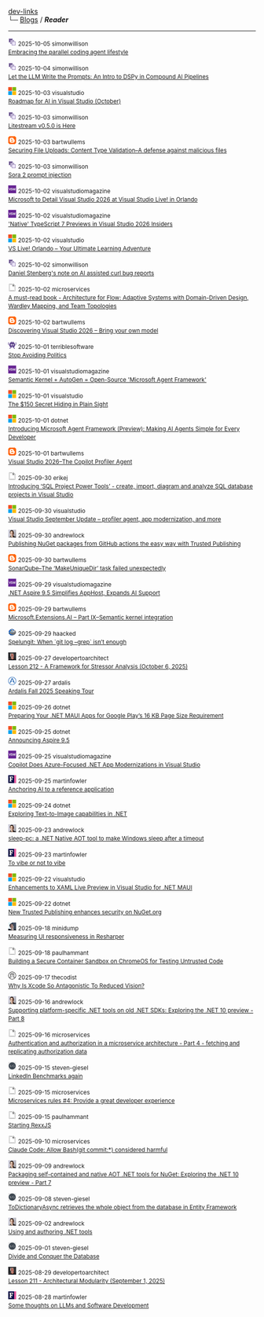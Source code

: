 
[dev-links](https://github.com/jurakovic/dev-links/blob/master/README.md#content)  
└─ [Blogs](https://github.com/jurakovic/dev-links/blob/master/README.md#blogs) / ***Reader***  

* * *

![icon](https://raw.githubusercontent.com/jurakovic/dev-links/refs/heads/master/favicons/simonwillison.png) <small>2025-10-05 simonwillison</small>  
<small>[Embracing the parallel coding agent lifestyle](https://simonwillison.net/2025/Oct/5/parallel-coding-agents/#atom-everything)</small>

![icon](https://raw.githubusercontent.com/jurakovic/dev-links/refs/heads/master/favicons/simonwillison.png) <small>2025-10-04 simonwillison</small>  
<small>[Let the LLM Write the Prompts: An Intro to DSPy in Compound Al Pipelines](https://simonwillison.net/2025/Oct/4/drew-on-dspy/#atom-everything)</small>

![icon](https://raw.githubusercontent.com/jurakovic/dev-links/refs/heads/master/favicons/microsoft.png) <small>2025-10-03 visualstudio</small>  
<small>[Roadmap for AI in Visual Studio (October)](https://devblogs.microsoft.com/visualstudio/roadmap-for-ai-in-visual-studio-october/)</small>

![icon](https://raw.githubusercontent.com/jurakovic/dev-links/refs/heads/master/favicons/simonwillison.png) <small>2025-10-03 simonwillison</small>  
<small>[Litestream v0.5.0 is Here](https://simonwillison.net/2025/Oct/3/litestream/#atom-everything)</small>

![icon](https://raw.githubusercontent.com/jurakovic/dev-links/refs/heads/master/favicons/blogspot.png) <small>2025-10-03 bartwullems</small>  
<small>[Securing File Uploads: Content Type Validation–A defense against malicious files](https://bartwullems.blogspot.com/2025/10/securing-file-uploads-content-type.html)</small>

![icon](https://raw.githubusercontent.com/jurakovic/dev-links/refs/heads/master/favicons/simonwillison.png) <small>2025-10-03 simonwillison</small>  
<small>[Sora 2 prompt injection](https://simonwillison.net/2025/Oct/3/cameo-prompt-injections/#atom-everything)</small>

![icon](https://raw.githubusercontent.com/jurakovic/dev-links/refs/heads/master/favicons/visualstudiomagazine.png) <small>2025-10-02 visualstudiomagazine</small>  
<small>[Microsoft to Detail Visual Studio 2026 at Visual Studio Live! in Orlando](https://visualstudiomagazine.com/Articles/2025/10/02/Microsoft-to-Detail-Visual-Studio-2026-Insiders-at-Visual-Studio-Live-in-Orlando.aspx)</small>

![icon](https://raw.githubusercontent.com/jurakovic/dev-links/refs/heads/master/favicons/visualstudiomagazine.png) <small>2025-10-02 visualstudiomagazine</small>  
<small>['Native' TypeScript 7 Previews in Visual Studio 2026 Insiders](https://visualstudiomagazine.com/Articles/2025/10/02/Native-TypeScript-7-Previews-in-Visual-Studio-2026-Insiders.aspx)</small>

![icon](https://raw.githubusercontent.com/jurakovic/dev-links/refs/heads/master/favicons/microsoft.png) <small>2025-10-02 visualstudio</small>  
<small>[VS Live! Orlando – Your Ultimate Learning Adventure](https://devblogs.microsoft.com/visualstudio/visual-studio-live-orlando-2025/)</small>

![icon](https://raw.githubusercontent.com/jurakovic/dev-links/refs/heads/master/favicons/simonwillison.png) <small>2025-10-02 simonwillison</small>  
<small>[Daniel Stenberg's note on AI assisted curl bug reports](https://simonwillison.net/2025/Oct/2/curl/#atom-everything)</small>

![icon](https://raw.githubusercontent.com/jurakovic/dev-links/refs/heads/master/favicons/blank.png) <small>2025-10-02 microservices</small>  
<small>[A must-read book - Architecture for Flow: Adaptive Systems with Domain-Driven Design, Wardley Mapping, and Team Topologies](http://microservices.io//post/architecture/2025/10/02/must-read-book-architecture-for-flow.html)</small>

![icon](https://raw.githubusercontent.com/jurakovic/dev-links/refs/heads/master/favicons/blogspot.png) <small>2025-10-02 bartwullems</small>  
<small>[Discovering Visual Studio 2026 – Bring your own model](https://bartwullems.blogspot.com/2025/10/discovering-visual-studio-2026-bring.html)</small>

![icon](https://raw.githubusercontent.com/jurakovic/dev-links/refs/heads/master/favicons/terriblesoftware.png) <small>2025-10-01 terriblesoftware</small>  
<small>[Stop Avoiding Politics](https://terriblesoftware.org/2025/10/01/stop-avoiding-politics/)</small>

![icon](https://raw.githubusercontent.com/jurakovic/dev-links/refs/heads/master/favicons/visualstudiomagazine.png) <small>2025-10-01 visualstudiomagazine</small>  
<small>[Semantic Kernel + AutoGen = Open-Source 'Microsoft Agent Framework'](https://visualstudiomagazine.com/Articles/2025/10/01/Semantic-Kernel-AutoGen--Open-Source-Microsoft-Agent-Framework.aspx)</small>

![icon](https://raw.githubusercontent.com/jurakovic/dev-links/refs/heads/master/favicons/microsoft.png) <small>2025-10-01 visualstudio</small>  
<small>[The $150 Secret Hiding in Plain Sight](https://devblogs.microsoft.com/visualstudio/unlock-vss-benefits-myvisualstudio/)</small>

![icon](https://raw.githubusercontent.com/jurakovic/dev-links/refs/heads/master/favicons/microsoft.png) <small>2025-10-01 dotnet</small>  
<small>[Introducing Microsoft Agent Framework (Preview): Making AI Agents Simple for Every Developer](https://devblogs.microsoft.com/dotnet/introducing-microsoft-agent-framework-preview/)</small>

![icon](https://raw.githubusercontent.com/jurakovic/dev-links/refs/heads/master/favicons/blogspot.png) <small>2025-10-01 bartwullems</small>  
<small>[Visual Studio 2026–The Copilot Profiler Agent](https://bartwullems.blogspot.com/2025/10/visual-studio-2026the-copilot-profiler.html)</small>

![icon](https://raw.githubusercontent.com/jurakovic/dev-links/refs/heads/master/favicons/blank.png) <small>2025-09-30 erikej</small>  
<small>[Introducing ‘SQL Project Power Tools’ - create, import, diagram and analyze SQL database projects in Visual Studio](https://erikej.github.io/dotnet/dacfx/sqlserver/visualstudio/2025/09/30/sqlproj-power-tools-visualstudio.html)</small>

![icon](https://raw.githubusercontent.com/jurakovic/dev-links/refs/heads/master/favicons/microsoft.png) <small>2025-09-30 visualstudio</small>  
<small>[Visual Studio September Update – profiler agent, app modernization, and more](https://devblogs.microsoft.com/visualstudio/visual-studio-september-update/)</small>

![icon](https://raw.githubusercontent.com/jurakovic/dev-links/refs/heads/master/favicons/andrewlock.png) <small>2025-09-30 andrewlock</small>  
<small>[Publishing NuGet packages from GitHub actions the easy way with Trusted Publishing](https://andrewlock.net/easily-publishing-nuget-packages-from-github-actions-with-trusted-publishing/)</small>

![icon](https://raw.githubusercontent.com/jurakovic/dev-links/refs/heads/master/favicons/blogspot.png) <small>2025-09-30 bartwullems</small>  
<small>[SonarQube–The ‘MakeUniqueDir’ task failed unexpectedly](https://bartwullems.blogspot.com/2025/09/sonarqubethe-makeuniquedir-task-failed.html)</small>

![icon](https://raw.githubusercontent.com/jurakovic/dev-links/refs/heads/master/favicons/visualstudiomagazine.png) <small>2025-09-29 visualstudiomagazine</small>  
<small>[.NET Aspire 9.5 Simplifies AppHost, Expands AI Support](https://visualstudiomagazine.com/Articles/2025/09/29/NET-Aspire-9-5-Simplifies-AppHost-Expands-AI-Support.aspx)</small>

![icon](https://raw.githubusercontent.com/jurakovic/dev-links/refs/heads/master/favicons/blogspot.png) <small>2025-09-29 bartwullems</small>  
<small>[Microsoft.Extensions.AI – Part IX–Semantic kernel integration](https://bartwullems.blogspot.com/2025/09/microsoftextensionsai-part-ixsemantic.html)</small>

![icon](https://raw.githubusercontent.com/jurakovic/dev-links/refs/heads/master/favicons/haacked.png) <small>2025-09-29 haacked</small>  
<small>[Spelungit: When \`git log –grep\` isn’t enough](https://haacked.com/archive/2025/09/29/announcing-spelungit/)</small>

![icon](https://raw.githubusercontent.com/jurakovic/dev-links/refs/heads/master/favicons/developertoarchitect.png) <small>2025-09-27 developertoarchitect</small>  
<small>[Lesson 212 - A Framework for Stressor Analysis (October 6, 2025)](http://www.developertoarchitect.com/lessons/lesson212.html)</small>

![icon](https://raw.githubusercontent.com/jurakovic/dev-links/refs/heads/master/favicons/ardalis.png) <small>2025-09-27 ardalis</small>  
<small>[Ardalis Fall 2025 Speaking Tour](https://ardalis.com/ardalis-fall-2025-speaking-tour/)</small>

![icon](https://raw.githubusercontent.com/jurakovic/dev-links/refs/heads/master/favicons/microsoft.png) <small>2025-09-26 dotnet</small>  
<small>[Preparing Your .NET MAUI Apps for Google Play’s 16 KB Page Size Requirement](https://devblogs.microsoft.com/dotnet/maui-google-play-16-kb-page-size-support/)</small>

![icon](https://raw.githubusercontent.com/jurakovic/dev-links/refs/heads/master/favicons/microsoft.png) <small>2025-09-25 dotnet</small>  
<small>[Announcing Aspire 9.5](https://devblogs.microsoft.com/dotnet/announcing-dotnet-aspire-95/)</small>

![icon](https://raw.githubusercontent.com/jurakovic/dev-links/refs/heads/master/favicons/visualstudiomagazine.png) <small>2025-09-25 visualstudiomagazine</small>  
<small>[Copilot Does Azure-Focused .NET App Modernizations in Visual Studio](https://visualstudiomagazine.com/Articles/2025/09/25/Copilot-Does-Azure-Focused-NET-App-Modernizations-in-Visual-Studio.aspx)</small>

![icon](https://raw.githubusercontent.com/jurakovic/dev-links/refs/heads/master/favicons/martinfowler.png) <small>2025-09-25 martinfowler</small>  
<small>[Anchoring AI to a reference application](https://martinfowler.com/articles/exploring-gen-ai/anchoring-to-reference.html)</small>

![icon](https://raw.githubusercontent.com/jurakovic/dev-links/refs/heads/master/favicons/microsoft.png) <small>2025-09-24 dotnet</small>  
<small>[Exploring Text-to-Image capabilities in .NET](https://devblogs.microsoft.com/dotnet/explore-text-to-image-dotnet/)</small>

![icon](https://raw.githubusercontent.com/jurakovic/dev-links/refs/heads/master/favicons/andrewlock.png) <small>2025-09-23 andrewlock</small>  
<small>[sleep-pc: a .NET Native AOT tool to make Windows sleep after a timeout](https://andrewlock.net/sleep-pc-a-dotnet-tool-to-make-windows-sleep-after-a-timeout/)</small>

![icon](https://raw.githubusercontent.com/jurakovic/dev-links/refs/heads/master/favicons/martinfowler.png) <small>2025-09-23 martinfowler</small>  
<small>[To vibe or not to vibe](https://martinfowler.com/articles/exploring-gen-ai/to-vibe-or-not-vibe.html)</small>

![icon](https://raw.githubusercontent.com/jurakovic/dev-links/refs/heads/master/favicons/microsoft.png) <small>2025-09-22 visualstudio</small>  
<small>[Enhancements to XAML Live Preview in Visual Studio for .NET MAUI](https://devblogs.microsoft.com/visualstudio/enhancements-to-xaml-live-preview-in-visual-studio-for-net-maui/)</small>

![icon](https://raw.githubusercontent.com/jurakovic/dev-links/refs/heads/master/favicons/microsoft.png) <small>2025-09-22 dotnet</small>  
<small>[New Trusted Publishing enhances security on NuGet.org](https://devblogs.microsoft.com/dotnet/enhanced-security-is-here-with-the-new-trust-publishing-on-nuget-org/)</small>

![icon](https://raw.githubusercontent.com/jurakovic/dev-links/refs/heads/master/favicons/minidump.png) <small>2025-09-18 minidump</small>  
<small>[Measuring UI responsiveness in Resharper](https://minidump.net/measuring-ui-responsiveness/)</small>

![icon](https://raw.githubusercontent.com/jurakovic/dev-links/refs/heads/master/favicons/blank.png) <small>2025-09-18 paulhammant</small>  
<small>[Building a Secure Container Sandbox on ChromeOS for Testing Untrusted Code](https://paulhammant.com/2025/09/18/workstation-sandbox-blues/)</small>

![icon](https://raw.githubusercontent.com/jurakovic/dev-links/refs/heads/master/favicons/thecodist.png) <small>2025-09-17 thecodist</small>  
<small>[Why Is Xcode So Antagonistic To Reduced Vision?](https://thecodist.com/why-is-xcode-so-antagonistic-to-reduced-vision/)</small>

![icon](https://raw.githubusercontent.com/jurakovic/dev-links/refs/heads/master/favicons/andrewlock.png) <small>2025-09-16 andrewlock</small>  
<small>[Supporting platform-specific .NET tools on old .NET SDKs: Exploring the .NET 10 preview - Part 8](https://andrewlock.net/exploring-dotnet-10-preview-features-8-supporting-platform-specific-dotnet-tools-on-old-sdks/)</small>

![icon](https://raw.githubusercontent.com/jurakovic/dev-links/refs/heads/master/favicons/blank.png) <small>2025-09-16 microservices</small>  
<small>[Authentication and authorization in a microservice architecture - Part 4 - fetching and replicating authorization data](http://microservices.io//post/architecture/2025/09/16/microservices-authn-authz-part-4-authorization-using-fetch-and-replicate.html)</small>

![icon](https://raw.githubusercontent.com/jurakovic/dev-links/refs/heads/master/favicons/steven-giesel.png) <small>2025-09-15 steven-giesel</small>  
<small>[LinkedIn Benchmarks again](https://steven-giesel.com/blogPost/06cb9eb9-927e-4bc6-a68a-1471288b9609)</small>

![icon](https://raw.githubusercontent.com/jurakovic/dev-links/refs/heads/master/favicons/blank.png) <small>2025-09-15 microservices</small>  
<small>[Microservices rules #4: Provide a great developer experience](http://microservices.io//post/architecture/2025/09/15/premium-microservices-rules-4-provide-a-great-developer-experience.html)</small>

![icon](https://raw.githubusercontent.com/jurakovic/dev-links/refs/heads/master/favicons/blank.png) <small>2025-09-15 paulhammant</small>  
<small>[Starting RexxJS](https://paulhammant.com/2025/09/15/starting-rexxjs/)</small>

![icon](https://raw.githubusercontent.com/jurakovic/dev-links/refs/heads/master/favicons/blank.png) <small>2025-09-10 microservices</small>  
<small>[Claude Code: Allow Bash(git commit:\*) considered harmful](http://microservices.io//post/genaidevelopment/2025/09/10/allow-git-commit-considered-harmful.html)</small>

![icon](https://raw.githubusercontent.com/jurakovic/dev-links/refs/heads/master/favicons/andrewlock.png) <small>2025-09-09 andrewlock</small>  
<small>[Packaging self-contained and native AOT .NET tools for NuGet: Exploring the .NET 10 preview - Part 7](https://andrewlock.net/exploring-dotnet-10-preview-features-7-packaging-self-contained-and-native-aot-dotnet-tools-for-nuget/)</small>

![icon](https://raw.githubusercontent.com/jurakovic/dev-links/refs/heads/master/favicons/steven-giesel.png) <small>2025-09-08 steven-giesel</small>  
<small>[ToDictionaryAsync retrieves the whole object from the database in Entity Framework](https://steven-giesel.com/blogPost/1af57355-7978-40e6-a0f1-3d0ba2c6e1bc)</small>

![icon](https://raw.githubusercontent.com/jurakovic/dev-links/refs/heads/master/favicons/andrewlock.png) <small>2025-09-02 andrewlock</small>  
<small>[Using and authoring .NET tools](https://andrewlock.net/using-and-authoring-dotnet-tools/)</small>

![icon](https://raw.githubusercontent.com/jurakovic/dev-links/refs/heads/master/favicons/steven-giesel.png) <small>2025-09-01 steven-giesel</small>  
<small>[Divide and Conquer the Database](https://steven-giesel.com/blogPost/c0562c02-9073-46f2-8f66-00e4ebd7c9e3)</small>

![icon](https://raw.githubusercontent.com/jurakovic/dev-links/refs/heads/master/favicons/developertoarchitect.png) <small>2025-08-29 developertoarchitect</small>  
<small>[Lesson 211 - Architectural Modularity (September 1, 2025)](http://www.developertoarchitect.com/lessons/lesson211.html)</small>

![icon](https://raw.githubusercontent.com/jurakovic/dev-links/refs/heads/master/favicons/martinfowler.png) <small>2025-08-28 martinfowler</small>  
<small>[Some thoughts on LLMs and Software Development](https://martinfowler.com/articles/202508-ai-thoughts.html)</small>

